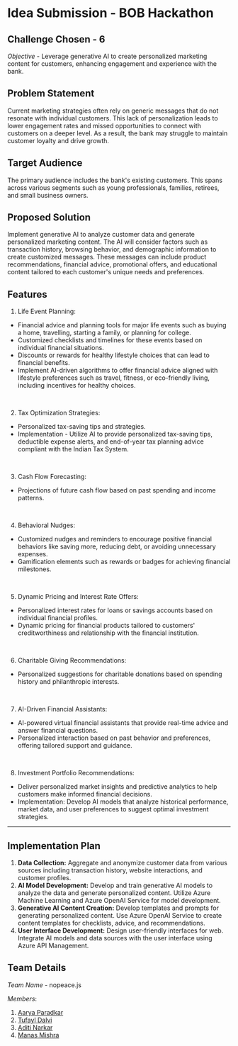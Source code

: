 # Idea Submission - BOB Hackathon

## Challenge Chosen - 6

_Objective_ - Leverage generative AI to create personalized marketing content for customers, enhancing engagement and experience with the bank.

## Problem Statement

Current marketing strategies often rely on generic messages that do not resonate with individual customers. This lack of personalization leads to lower engagement rates and missed opportunities to connect with customers on a deeper level. As a result, the bank may struggle to maintain customer loyalty and drive growth.

## Target Audience

The primary audience includes the bank's existing customers. This spans across various segments such as young professionals, families, retirees, and small business owners.

## Proposed Solution

Implement generative AI to analyze customer data and generate personalized marketing content. The AI will consider factors such as transaction history, browsing behavior, and demographic information to create customized messages. These messages can include product recommendations, financial advice, promotional offers, and educational content tailored to each customer's unique needs and preferences.

## Features

1. Life Event Planning:

- Financial advice and planning tools for major life events such as buying a home, travelling, starting a family, or planning for college.
- Customized checklists and timelines for these events based on individual financial situations.
- Discounts or rewards for healthy lifestyle choices that can lead to financial benefits.
- Implement AI-driven algorithms to offer financial advice aligned with lifestyle preferences such as travel, fitness, or eco-friendly living, including incentives for healthy choices.

<br>

2. Tax Optimization Strategies:

- Personalized tax-saving tips and strategies.
- Implementation - Utilize AI to provide personalized tax-saving tips, deductible expense alerts, and end-of-year tax planning advice compliant with the Indian Tax System.

<br>

3. Cash Flow Forecasting:

- Projections of future cash flow based on past spending and income patterns.

<br>

4. Behavioral Nudges:

- Customized nudges and reminders to encourage positive financial behaviors like saving more, reducing debt, or avoiding unnecessary expenses.
- Gamification elements such as rewards or badges for achieving financial milestones.

<br>

5. Dynamic Pricing and Interest Rate Offers:

- Personalized interest rates for loans or savings accounts based on individual financial profiles.
- Dynamic pricing for financial products tailored to customers' creditworthiness and relationship with the financial institution.

<br>

6. Charitable Giving Recommendations:

- Personalized suggestions for charitable donations based on spending history and philanthropic interests.

<br>

7. AI-Driven Financial Assistants:

- AI-powered virtual financial assistants that provide real-time advice and answer financial questions.
- Personalized interaction based on past behavior and preferences, offering tailored support and guidance.

<br>

8. Investment Portfolio Recommendations:

- Deliver personalized market insights and predictive analytics to help customers make informed financial decisions.
- Implementation: Develop AI models that analyze historical performance, market data, and user preferences to suggest optimal investment strategies.

---

## Implementation Plan

1. **Data Collection:** Aggregate and anonymize customer data from various sources including transaction history, website interactions, and customer profiles.
2. **AI Model Development:** Develop and train generative AI models to analyze the data and generate personalized content. Utilize Azure Machine Learning and Azure OpenAI Service for model development.
3. **Generative AI Content Creation:** Develop templates and prompts for generating personalized content. Use Azure OpenAI Service to create content templates for checklists, advice, and recommendations.
4. **User Interface Development:** Design user-friendly interfaces for web. Integrate AI models and data sources with the user interface using Azure API Management.

## Team Details

_Team Name_ - nopeace.js

_Members_:

1. [Aarya Paradkar](https://github.com/aaryaparadkar)
2. [Tufayl Dalvi](https://github.com/Tufayl18)
3. [Aditi Narkar](https://github.com/AditiNarkar)
4. [Manas Mishra](https://github.com/Manas101010)

